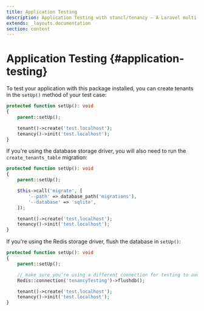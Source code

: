 ```yaml
---
title: Application Testing
description: Application Testing with stancl/tenancy — A Laravel multi-database tenancy package that respects your code..
extends: _layouts.documentation
section: content
---
```


# Application Testing {#application-testing}

To test your application with this package installed, you can create tenants in the `setUp()` method of your test case:

```php
protected function setUp(): void
{
    parent::setUp();

    tenant()->create('test.localhost');
    tenancy()->init('test.localhost');
}
```

If you're using the database storage driver, you will also need to run the `create_tenants_table` migration:
```php
protected function setUp(): void
{
    parent::setUp();

    $this->call('migrate', [
        '--path' => database_path('migrations'),
        '--database' => 'sqlite',
    ]);

    tenant()->create('test.localhost');
    tenancy()->init('test.localhost');
}
```

If you're using the Redis storage driver, flush the database in `setUp()`:

```php
protected function setUp(): void
{
    parent::setUp();

    // make sure you're using a different connection for testing to avoid losing data
    Redis::connection('tenancyTesting')->flushdb();

    tenant()->create('test.localhost');
    tenancy()->init('test.localhost');
}
```
